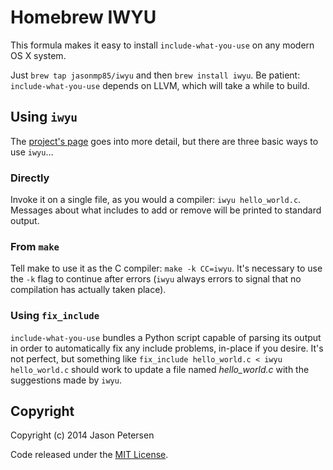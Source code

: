 Homebrew IWYU
=============

This formula makes it easy to install `include-what-you-use` on any modern OS X system.

Just `brew tap jasonmp85/iwyu` and then `brew install iwyu`. Be patient: `include-what-you-use` depends on LLVM, which will take a while to build.

Using `iwyu`
------------

The [project's page][iwyu-page] goes into more detail, but there are three basic ways to use `iwyu`…

### Directly

Invoke it on a single file, as you would a compiler: `iwyu hello_world.c`. Messages about what includes to add or remove will be printed to standard output.

### From `make`

Tell make to use it as the C compiler: `make -k CC=iwyu`. It's necessary to use the `-k` flag to continue after errors (`iwyu` always errors to signal that no compilation has actually taken place).

### Using `fix_include`

`include-what-you-use` bundles a Python script capable of parsing its output in order to automatically fix any include problems, in-place if you desire. It's not perfect, but something like `fix_include hello_world.c < iwyu hello_world.c` should work to update a file named _hello_world.c_ with the suggestions made by `iwyu`.

Copyright
---------

Copyright (c) 2014 Jason Petersen

Code released under the [MIT License](LICENSE).

[iwyu-page]: http://include-what-you-use.com
